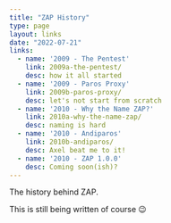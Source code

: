 ```yaml
---
title: "ZAP History"
type: page
layout: links
date: "2022-07-21"
links:
  - name: '2009 - The Pentest'
    link: 2009a-the-pentest/
    desc: how it all started
  - name: '2009 - Paros Proxy'
    link: 2009b-paros-proxy/
    desc: let's not start from scratch
  - name: '2010 - Why the Name ZAP?'
    link: 2010a-why-the-name-zap/
    desc: naming is hard
  - name: '2010 - Andiparos'
    link: 2010b-andiparos/
    desc: Axel beat me to it!
  - name: '2010 - ZAP 1.0.0'
    desc: Coming soon(ish)?
---
```

The history behind ZAP.

This is still being written of course :wink: